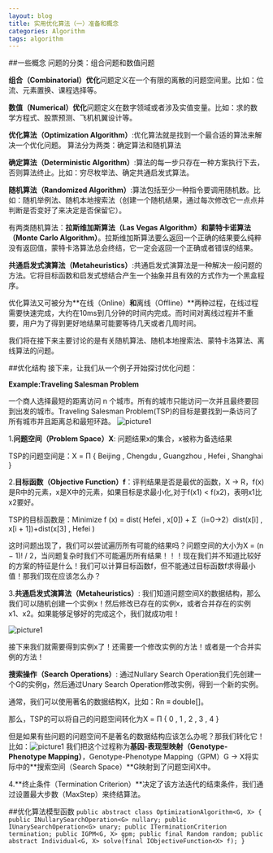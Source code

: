 ```yaml
---
layout: blog
title: 实用优化算法（一）准备和概念
categories: Algorithm
tags: algorithm
---
```

##一些概念
问题的分类：组合问题和数值问题

**组合（Combinatorial）优化**问题定义在一个有限的离散的问题空间里。比如：位流、元素置换、课程选择等。

**数值（Numerical）优化**问题定义在数字领域或者涉及实值变量。比如：求的数学方程式、股票预测、飞机机翼设计等。

**优化算法（Optimization Algorithm）**:优化算法就是找到一个最合适的算法来解决一个优化问题。
算法分为两类：确定算法和随机算法

**确定算法（Deterministic Algorithm）**:算法的每一步只存在一种方案执行下去，否则算法终止。比如：穷尽枚举法、确定共通启发式算法。

**随机算法（Randomized Algorithm）**:算法包括至少一种指令要调用随机数。比如：随机举例法、随机本地搜索法（创建一个随机结果，通过每次修改它一点点并判断是否变好了来决定是否保留它）。

有两类随机算法：**拉斯维加斯算法（Las Vegas Algorithm）**和**蒙特卡诺算法（Monte Carlo Algorithm）**。拉斯维加斯算法要么返回一个正确的结果要么纯粹没有返回值，蒙特卡洛算法总会终结，它一定会返回一个正确或者错误的结果。

**共通启发式演算法（Metaheuristics）**:共通启发式演算法是一种解决一般问题的方法。它将目标函数和启发式想结合产生一个抽象并且有效的方式作为一个黑盒程序。

优化算法又可被分为**在线（Online）**和**离线（Offline）**两种过程，在线过程需要快速完成，大约在10ms到几分钟的时间内完成。而时间对离线过程并不重要，用户为了得到更好地结果可能要等待几天或者几周时间。

我们将在接下来主要讨论的是有关随机算法、随机本地搜索法、蒙特卡洛算法、离线算法的问题。


##优化结构
接下来，让我们从一个例子开始探讨优化问题：

**Example:Traveling Salesman Problem**

一个商人选择最短的距离访问 n 个城市。所有的城市只能访问一次并且最终要回到出发的城市。Traveling Salesman Problem(TSP)的目标是要找到一条访问了所有城市并且距离总和最短环路。
![picture1]({{site.baseurl}}/resource/2014-10-10-01.png "tsp")

1.**问题空间（Problem Space）X**: 问题结果x的集合，x被称为备选结果

TSP的问题空间是：X = Π { Beijing , Chengdu , Guangzhou , Hefei , Shanghai }

2.**目标函数（Objective Function）f**：评判结果是否是最优的函数，X -> R，f(x)是R中的元素，x是X中的元素，如果目标是求最小化,对于f(x1) < f(x2)，表明x1比x2要好。

TSP的目标函数是：Minimize f (x) = dist( Hefei , x[0]) + Σ（i=0->2）dist(x[i] , x[i + 1])+dist(x[3] , Hefei )

这时问题出现了，我们可以尝试遍历所有可能的结果吗？问题空间的大小为X = (n − 1)! / 2，当问题复杂时我们不可能遍历所有结果！！！现在我们并不知道比较好的方案的特征是什么！我们可以计算目标函数f，但不能通过目标函数f求得最小值！那我们现在应该怎么办？

3.**共通启发式演算法（Metaheuristics）**: 我们知道问题空间X的数据结构，那么我们可以随机创建一个实例x！然后修改已存在的实例x，或者合并存在的实例x1、x2。如果能够足够好的完成这个，我们就成功啦！

![picture1]({{site.baseurl}}/resource/2014-10-10-02.png "meta")

接下来我们就需要得到实例x了！还需要一个修改实例的方法！或者是一个合并实例的方法！

**搜索操作（Search Operations）**: 通过Nullary Search Operation我们先创建一个G的实例g，然后通过Unary Search Operation修改实例，得到一个新的实例。

通常，我们可以使用著名的数据结构X，比如：Rn ≡ double[]。

那么，TSP的可以将自己的问题空间转化为X = Π { 0 , 1 , 2 , 3 , 4 }

但是如果有些问题的问题空间不是著名的数据结构应该怎么办呢？那我们转化它！
比如：![picture1]({{site.baseurl}}/resource/2014-10-10-03.png "meta")
我们把这个过程称为**基因-表现型映射（Genotype-Phenotype Mapping）**，Genotype-Phenotype Mapping（GPM）G → X将实际中的**搜索空间（Search Space）**G映射到了问题空间X中。

4.**终止条件（Termination Criterion）**决定了该方法迭代的结束条件，我们通过设置最大步数（MaxStep）来终结算法。


##优化算法模型函数
`public abstract class OptimizationAlgorithm<G, X> {
  public INullarySearchOperation<G> nullary;
  public IUnarySearchOperation<G> unary;
  public ITerminationCriterion termination;
  public IGPM<G, X> gpm;
  public final Random random;
  public abstract Individual<G, X> solve(final IObjectiveFunction<X> f);
}`

